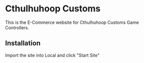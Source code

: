 # Cthulhuhoop Customs

This is the E-Commerce website for Cthulhuhoop Customs Game Controllers.

## Installation

Import the site into Local and click "Start Site"

